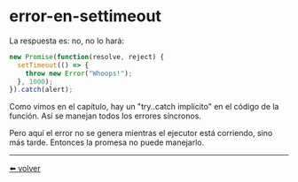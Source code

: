 # error-en-settimeout

La respuesta es: no, no lo hará:

````js
new Promise(function(resolve, reject) {
  setTimeout(() => {
    throw new Error("Whoops!");
  }, 1000);
}).catch(alert);
````

Como vimos en el capítulo, hay un "try..catch implícito" en el código de la función. Así se manejan todos los errores síncronos.

Pero aquí el error no se genera mientras el ejecutor está corriendo, sino más tarde. Entonces la promesa no puede manejarlo.

---
[⬅️ volver](https://github.com/VictorHugoAguilar/javascript-interview-questions-explained/blob/main/theory/async/promise-error-handling/readme.md#error-en-settimeout)
